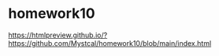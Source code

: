 # homework10
https://htmlpreview.github.io/?https://github.com/Mystcal/homework10/blob/main/index.html

